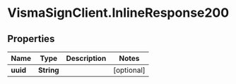 # VismaSignClient.InlineResponse200

## Properties
Name | Type | Description | Notes
------------ | ------------- | ------------- | -------------
**uuid** | **String** |  | [optional] 


